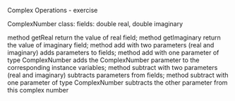 Complex Operations - exercise

ComplexNumber class:
fields: double real, double imaginary

method getReal return the value of real field;
method getImaginary return the value of imaginary field;
method add with two parameters (real and imaginary) adds parameters to fields;
method add with one parameter of type ComplexNumber adds the ComplexNumber parameter to the corresponding instance variables;
method subtract with two parameters (real and imaginary) subtracts parameters from fields;
method subtract with one parameter of type ComplexNumber subtracts the other parameter from this complex number